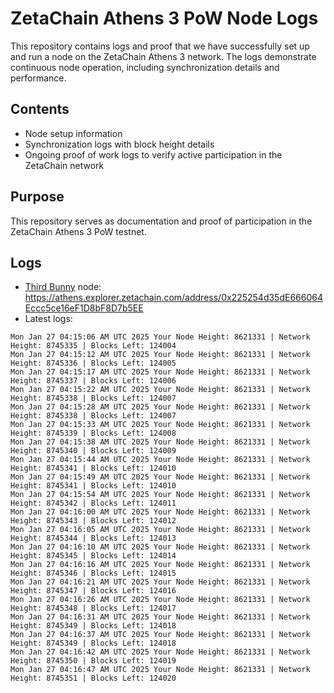 # ZetaChain Athens 3 PoW Node Logs
This repository contains logs and proof that we have successfully set up and run a node on the ZetaChain Athens 3 network. The logs demonstrate continuous node operation, including synchronization details and performance.

## Contents
- Node setup information
- Synchronization logs with block height details
- Ongoing proof of work logs to verify active participation in the ZetaChain network

## Purpose
This repository serves as documentation and proof of participation in the ZetaChain Athens 3 PoW testnet.

## Logs

- [Third Bunny](https://thirdbunny.xyz/) node: https://athens.explorer.zetachain.com/address/0x225254d35dE666064Eccc5ce16eF1D8bF8D7b5EE
- Latest logs:
```
Mon Jan 27 04:15:06 AM UTC 2025 Your Node Height: 8621331 | Network Height: 8745335 | Blocks Left: 124004
Mon Jan 27 04:15:12 AM UTC 2025 Your Node Height: 8621331 | Network Height: 8745336 | Blocks Left: 124005
Mon Jan 27 04:15:17 AM UTC 2025 Your Node Height: 8621331 | Network Height: 8745337 | Blocks Left: 124006
Mon Jan 27 04:15:22 AM UTC 2025 Your Node Height: 8621331 | Network Height: 8745338 | Blocks Left: 124007
Mon Jan 27 04:15:28 AM UTC 2025 Your Node Height: 8621331 | Network Height: 8745338 | Blocks Left: 124007
Mon Jan 27 04:15:33 AM UTC 2025 Your Node Height: 8621331 | Network Height: 8745339 | Blocks Left: 124008
Mon Jan 27 04:15:38 AM UTC 2025 Your Node Height: 8621331 | Network Height: 8745340 | Blocks Left: 124009
Mon Jan 27 04:15:44 AM UTC 2025 Your Node Height: 8621331 | Network Height: 8745341 | Blocks Left: 124010
Mon Jan 27 04:15:49 AM UTC 2025 Your Node Height: 8621331 | Network Height: 8745341 | Blocks Left: 124010
Mon Jan 27 04:15:54 AM UTC 2025 Your Node Height: 8621331 | Network Height: 8745342 | Blocks Left: 124011
Mon Jan 27 04:16:00 AM UTC 2025 Your Node Height: 8621331 | Network Height: 8745343 | Blocks Left: 124012
Mon Jan 27 04:16:05 AM UTC 2025 Your Node Height: 8621331 | Network Height: 8745344 | Blocks Left: 124013
Mon Jan 27 04:16:10 AM UTC 2025 Your Node Height: 8621331 | Network Height: 8745345 | Blocks Left: 124014
Mon Jan 27 04:16:16 AM UTC 2025 Your Node Height: 8621331 | Network Height: 8745346 | Blocks Left: 124015
Mon Jan 27 04:16:21 AM UTC 2025 Your Node Height: 8621331 | Network Height: 8745347 | Blocks Left: 124016
Mon Jan 27 04:16:26 AM UTC 2025 Your Node Height: 8621331 | Network Height: 8745348 | Blocks Left: 124017
Mon Jan 27 04:16:31 AM UTC 2025 Your Node Height: 8621331 | Network Height: 8745349 | Blocks Left: 124018
Mon Jan 27 04:16:37 AM UTC 2025 Your Node Height: 8621331 | Network Height: 8745349 | Blocks Left: 124018
Mon Jan 27 04:16:42 AM UTC 2025 Your Node Height: 8621331 | Network Height: 8745350 | Blocks Left: 124019
Mon Jan 27 04:16:47 AM UTC 2025 Your Node Height: 8621331 | Network Height: 8745351 | Blocks Left: 124020
```
